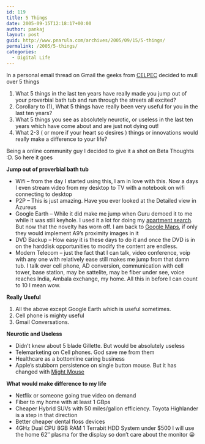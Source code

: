 ```yaml
---
id: 119
title: 5 Things
date: 2005-09-15T12:18:17+00:00
author: pankaj
layout: post
guid: http://www.pnarula.com/archives/2005/09/15/5-things/
permalink: /2005/5-things/
categories:
  - Digital Life
---
```

In a personal email thread on Gmail the geeks from <a href="http://celpec.blogspot.com/" onclick="_gaq.push(['_trackEvent', 'outbound-article', 'http://celpec.blogspot.com/', 'CELPEC']);" title="Long dead CELPEC">CELPEC</a> decided to mull over 5 things</p> 

> 
  1. <span class="q">What 5 things in the last ten years have really made you jump out of your proverbial bath tub and run through the streets all excited?</span>
  2. <span class="q">Corollary to (1), What 5 things have really been very useful for you in the last ten years? <br /></span>
  3. <span class="q">What 5 things you see as absolutely neurotic, or useless in the last ten years which have come about and are just not dying out!</span>
  4. <span class="q">What 2-3 ( or more if your heart so desires ) things or innovations would really make a difference to your life?</span>

Being a online community guy I decided to give it a shot on Beta Thoughts :D. So here it goes

**Jump out of proverbial bath tub** 

  * Wifi &#8211; from the day I started using this, I am in love with this. Now a days I even stream video from my desktop to TV with a notebook on wifi connecting to desktop
  * P2P &#8211; This is just amazing. Have you ever looked at the Detailed view in Azureus
  * Google Earth &#8211; While it did make me jump when Guru demoed it to me while it was still keyhole. I used it a lot for doing my [apartment search](/archives/2005/05/15/finding-an-apartment-and-looking-for-opinions/). But now that the novelty has worn off. I am back to [Google Maps](/archives/2005/02/08/google-maps/), if only they would implement A9&#8217;s proximity images in it
  * DVD Backup &#8211; How easy it is these days to do it and once the DVD is in on the harddisk opportunities to modify the content are endless.
  * Modern Telecom &#8211; just the fact that I can talk, video conference, voip with any one with relatively ease still makes me jump from that damn tub. I talk over cell phone, AD conversion, communication with cell tower, base station, may be sattelite, may be fiber under see, voice reaches India, Ambala exchange, my home. All this in before I can count to 10 I mean wow.

**Really Useful** 

  1. All the above except Google Earth which is useful sometimes.
  2. Cell phone is mighty useful
  3. Gmail Conversations. 

**Neurotic and Useless** 

  * Didn&#8217;t knew about 5 blade Gillette. But would be absolutely useless
  * Telemarketing on Cell phones. God save me from them
  * Healthcare as a bottomline caring business
  * Apple&#8217;s stubborn persistence on single button mouse. But it has changed with <a href="http://binarybonsai.com/archives/2005/09/01/1652/" onclick="_gaq.push(['_trackEvent', 'outbound-article', 'http://binarybonsai.com/archives/2005/09/01/1652/', 'Might Mouse']);" title="Mighty Mouse">Might Mouse</a>

**What would make difference to my life**

  * Netflix or someone going true video on demand
  * Fiber to my home with at least 1 GBps
  * Cheaper Hybrid SUVs with 50 miles/gallon efficiency. Toyota Highlander is a step in that direction
  * Better cheaper dental floss devices
  * 4GHz Dual CPU 8GB RAM 1 Terrabit HDD System under $500 I will use the home 62&#8243; plasma for the display so don&#8217;t care about the monitor 😀